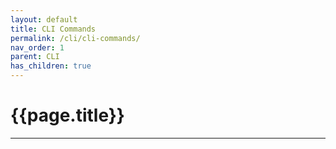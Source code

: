 ```yaml
---
layout: default
title: CLI Commands
permalink: /cli/cli-commands/
nav_order: 1
parent: CLI
has_children: true
---
```


# {{page.title}}

---
